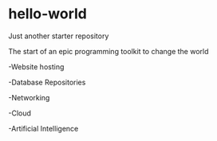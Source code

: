 # hello-world
Just another starter repository

The start of an epic programming toolkit to change the world

-Website hosting

-Database Repositories

-Networking

-Cloud

-Artificial Intelligence
